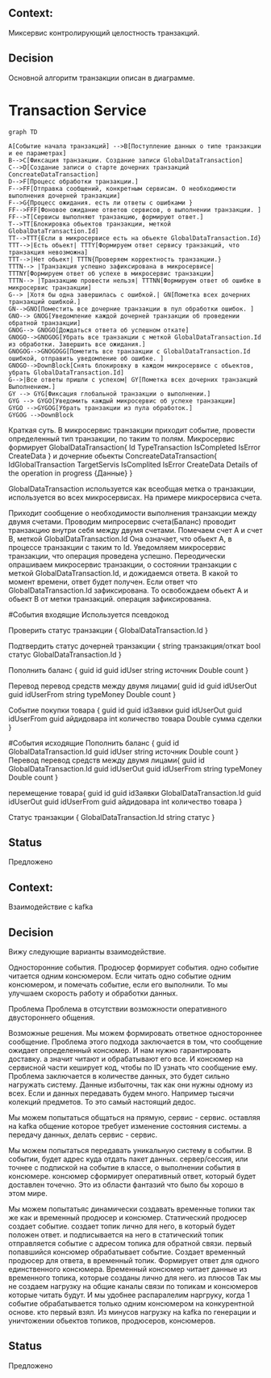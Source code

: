 ﻿
## Context: 
Миксервис контролирующий целостность транзакций. 

## Decision

Основной алгоритм транзакции описан в диаграмме.
# Transaction Service
```mermaid
graph TD

A[Событие начала транзакций] -->B[Поступление данных о типе транзакции и ее параметрах]
B-->C[Фиксация транзакции. Создание записи GlobalDataTransaction]
C-->D[Создание записи о старте дочерних транзакций ConcreateDataTransaction]
D-->F[Процесс обработки транзакции.]
F-->FF[Отправка сообщений, конкретным сервисам. О необходимости выполнения дочерней транзакции]
F-->G{Процесс ожидания. есть ли ответы с ошибками }
FF-->FFF[Фоновое ожидание ответов сервисов, о выполнении транзакции. ]
FF-->T[Сервисы выполняют транзакцию, формируют ответ.]
T-->TT[Блокировка обьектов транзакции, меткой GlobalDataTransaction.Id]
TT-->TTT{Если в микросервисе есть на обьекте GlobalDataTransaction.Id}
TTT-->|Есть обьект| TTTY[Формируем ответ сервису транзакций, что транзакция невозможна]
TTT-->|Нет обьект| TTTN{Проверяем корректность транзакции.}
TTTN--> |Транзакция успешно зафиксирована в микросервисе| TTTNY[Формируем ответ об успехе в микросервис транзакции]
TTTN--> |Транзакцию провести нельзя| TTTNN[Формируем ответ об ошибке в микросервис транзакции]
G--> |Хотя бы одна завершилась с ошибкой.| GN[Пометка всех дочерних транзакций ошибкой.]
GN-->GNO[Поместить все дочерние транзакции в пул обработки ошибок. ]
GNO--> GNOG[Уведомление каждой дочерней транзакции об проведении обратной транзакции]
GNOG--> GNOGO[Дождаться ответа об успешном откате]
GNOGO-->GNOGOG[Убрать все транзакции с меткой GlobalDataTransaction.Id из обработки. Завершить все ожидания.]
GNOGOG-->GNOGOGG[Пометить все транзакции с GlobalDataTransaction.Id ошибкой, отправить уведомление об ошибке. ] 
GNOGO-->DownBlock[Снять блокировку в каждом микросервисе с обьектов, убрать GlobalDataTransaction.Id]
G-->|Все ответы пришли с успехом| GY[Пометка всех дочерних транзакций Выполнением.]
GY --> GYG[Фиксация глобальной транзакции о выполнении.]
GYG --> GYGO[Уведомить каждый микросервис об успехе транзакции]
GYGO -->GYGOG[Убрать транзакции из пула обработок.]
GYGOG -->DownBlock
```
Краткая суть. 
В микросервис транзакции приходит событие, провести определенный тип транзакции, по таким то полям. 
Микросервис формирует 
GlobalDataTransaction{
	Id
	TypeTransaction
	IsCompleted
	IsError
	CreateData
}
и дочерние обьекты 
ConcreateDataTransaction{
	IdGlobalTransaction
	TargetServis
	IsComplited
	IsError
	CreateData
	Details of the operation in progress {Данные}
}

GlobalDataTransaction используется как всеобщая метка о транзакции, используется во всех микросервисах.
На примере микросервиса счета.

Приходит сообщение о необходимости выполнения транзакции между двумя счетами. 
Проводим мипросервис счета(Баланс) проводит транзакцию внутри себя между двумя счетами.
Помечаем счет А и счет B, меткой GlobalDataTransaction.Id
Она означает, что обьект А, в процессе транзакции с таким то Id.
Уведомляем микросервис транзакции, что операция проведена успешно. 
Переодически опрашиваем микросервис транзакции, о состоянии транзакции с меткой GlobalDataTransaction.Id, и дожидаемся ответа. 
В какой то момент времени, ответ будет получен. 
Если ответ что GlobalDataTransaction.Id зафиксирована. То освобождаем обьект А и обьект B от метки транзакций. 
операция зафиксированна. 

#События входящие
Используется псевдокод

Проверить статус транзакции {
	GlobalDataTransaction.Id
}

Подтвердить статус дочерней транзакции {
	string транзакция/откат
	bool статус
	GlobalDataTransaction.Id
}

Пополнить баланс {
	guid id 
	guid idUser
	string источник
	Double count
}

Перевод перевод средств между двумя лицами{
	guid id
	guid idUserOut
	guid idUserFrom
	string typeMoney
	Double count
}

Событие покупки товара {
	guid id
	guid idЗаявки
	guid idUserOut
	guid idUserFrom
	guid айдидовара
	int количество товара
	Double сумма сделки
}

#События исходящие
Пополнить баланс {
	guid id 
	GlobalDataTransaction.Id
	guid idUser
	string источник
	Double count
}
Перевод перевод средств между двумя лицами{
	guid id
	GlobalDataTransaction.Id
	guid idUserOut
	guid idUserFrom
	string typeMoney
	Double count
}

перемещение товара{
	guid id
	guid idЗаявки
	GlobalDataTransaction.Id
	guid idUserOut
	guid idUserFrom
	guid айдидовара
	int количество товара
}

Статус транзакции {
	GlobalDataTransaction.Id
	string статус
}

## Status

Предложено

## Context: 
Взаимодействие с kafka

## Decision

Вижу следующие варианты взаимодействие. 

Односторонние события. 
Продюсер формирует события. 
одно событие читается одним консюмером. 
Если читать одно событие одним консюмером, и помечать событие, если его выполнили.
То мы улучшаем скорость работу и обработки данных. 

Проблема 
Проблема в отсутствии возможности оперативного двустороннего общения. 

Возможные решения. 
Мы можем формировать ответное одностороннее сообщение. 
Проблема этого подхода заключается в том, что сообщение ожидает определенный консюмер. 
И нам нужно гарантировать доставку. а значит читают и обрабатывают его все. И консюмер на сервисной части кеширует код, чтобы по ID узнать что сообщение ему. 
Проблема заключается в количестве данных, это будет сильно нагружать систему. Данные избыточны, так как они нужны одному из всех. 
Если и данных передавать будем много. Например тысячи колекций предметов. То это самый настоящий дедос. 

Мы можем попытаться общаться на прямую, сервис - сервис. оставляя на kafka общение которое требует изменение состояния системы. 
а передачу данных, делать сервис - сервис. 

Мы можем попытаться передавать уникальную систему в событии. 
В событии, будет адрес куда отдать пакет данных. сервер/сессия, или точнее с подпиской на событие в классе, о выполнении события в консюмере. 
консюмер сформирует оперативный ответ, который будет доставлен точечно. 
Это из области фантазий что было бы хорошо в этом мире. 

Мы можем попытатьяс динамически создавать временные топики так же как и временный продюсер и консюмер. 
Статический продюсер создает событие. 
создает топик лично для него, в который будет положен ответ. и подписывается на него
в статический топик отправляется событие с адресом топика для обратной связи.
первый попавшийся консюмер обрабатывает событие. 
Создает временный продюсер для ответа, в временный топик. 
Формирует ответ для одного единственного консюмера. 
Временный консюмер читает данные из временного топика, которые созданы лично для него. 
из плюсов
Так мы не создаем нагрузку на общие каналы связи по топикам и консюмеров которые читать будут. 
И мы удобнее распаралелим наргруку, когда 1 событие обрабатывается только одним консюмером на конкурентной основе. кто первый взял. 
Из минусов
нагрузку на kafka по генерации и уничтожении обьектов топиков, продюсеров, консюмеров. 


## Status

Предложено